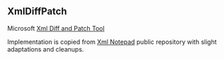 ## XmlDiffPatch

Microsoft [Xml Diff and Patch Tool](https://docs.microsoft.com/en-us/previous-versions/dotnet/articles/aa302294(v=msdn.10)) 

Implementation is copied from [Xml Notepad](https://github.com/microsoft/XmlNotepad) public repository with slight adaptations and cleanups.
